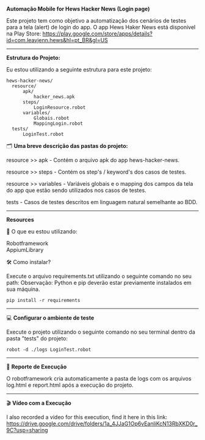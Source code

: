 **Automação Mobile for Hews Hacker News (Login page)**


Este projeto tem como objetivo a automatização dos cenários de testes para a tela (alert) de login do app. O app Hews Haker News está disponível na Play Store: https://play.google.com/store/apps/details?id=com.leavjenn.hews&hl=pt_BR&gl=US

___

**Estrutura do Projeto:**

Eu estou utilizando a seguinte estrutura para este projeto:

```
hews-hacker-news/
  resource/
      apk/
          hacker_news.apk
      steps/
          LoginResource.robot
      variables/
          Globais.robot
          MappingLogin.robot
  tests/
      LoginTest.robot

```

🗂 **Uma breve descrição das pastas do projeto:**

resource >> apk - Contém o arquivo apk do app hews-hacker-news.

resource >> steps - Contém os step's / keyword's dos casos de testes.

resource >>  variables - Variáveis globais e o mapping dos campos da tela do app que estão sendo utilizados nos casos de testes.

tests - Casos de testes descritos em linguagem natural semelhante ao BDD.
___

**Resources**

🎯  O que eu estou utilizando:

Robotframework<br>
AppiumLibrary<br>

🛠 Como instalar?

Execute o arquivo requirements.txt utilizando o seguinte comando no seu path:
Observação: Python e pip deverão estar previamente instalados em sua máquina.
```
pip install -r requirements
```
___

💻  **Configurar o ambiente de teste**

Execute o projeto utilizando o seguinte comando no seu terminal dentro da pasta "tests" do projeto:

```
robot -d ./logs LoginTest.robot
```
___

📝  **Reporte de Execução**

O robotframework cria automaticamente a pasta de logs com os arquivos log.html e report.html após a execução do projeto.

___

🎬 **Vídeo com a Execução**

I also recorded a video for this execution, find it here in this link:
https://drive.google.com/drive/folders/1a_4JJaG1Op6vEanliKcN13RbXKD0r_9C?usp=sharing

